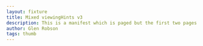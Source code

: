 ```yaml
---
layout: fixture
title: Mixed viewingHints v3
description: This is a manifest which is paged but the first two pages are out of sync and so are identified as `non-paged`. This is the v3 version
author: Glen Robson
tags: thumb
---
```

